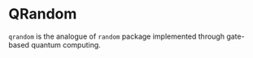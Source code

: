 # QRandom
`qrandom` is the analogue of `random` package implemented through gate-based quantum computing.
